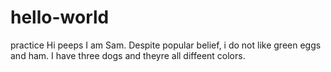 # hello-world
practice 
Hi peeps
I am Sam. Despite popular belief, i do not like green eggs and ham. 
I have three dogs and theyre all diffeent colors. 
